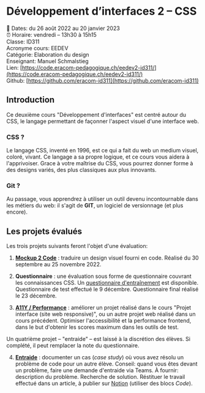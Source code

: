 # Développement d’interfaces 2 – CSS

📅 Dates: du 26 août 2022 au 20 janvier 2023  
⏰ Horaire: vendredi – 13h30 à 15h15  
Classe: ID311  
Acronyme cours: EEDEV  
Catégorie: Elaboration du design  
Enseignant: Manuel Schmalstieg  
Lien: [https://code.eracom-pedagogique.ch/eedev2-id311/](https://code.eracom-pedagogique.ch/eedev2-id311/)  
Github: [https://github.com/eracom-id311](https://github.com/eracom-id311)


## Introduction

Ce deuxième cours "Développement d'interfaces" est centré autour du CSS, le langage permettant de façonner l'aspect visuel d'une interface web.

### CSS ?

Le langage CSS, inventé en 1996, est ce qui a fait du web un medium visuel, coloré, vivant. Ce langage a sa propre logique, et ce cours vous aidera à l'apprivoiser. Grace à votre maîtrise du CSS, vous pourrez donner forme à des designs variés, des plus classiques aux plus innovants.

### Git ?

Au passage, vous apprendrez à utiliser un outil devenu incontournable dans les métiers du web: il s'agit de **GIT**, un logiciel de versionnage (et plus encore).

## Les projets évalués

Les trois projets suivants feront l'objet d'une évaluation:

1) **[Mockup 2 Code](mockup2code.html)** : traduire un design visuel fourni en code. Réalisé du 30 septembre au 25 novembre 2022.

2) **Questionnaire** : une évaluation sous forme de questionnaire couvrant les connaissances CSS. Un [questionnaire d'entraînement](https://forms.office.com/Pages/ResponsePage.aspx?id=CLlqkPkEgEq6nIdaNud7wWhMFfhVGJdGpfZSv8KAoIlUNTYxUzY2WTJFRzZWNUxOWTBHMFJPWU5RUi4u) est disponible. Questionnaire de test effectué le 9 décembre. Questionnaire final réalisé le 23 décembre.

3) **[A11Y / Performance](a11y.html)** : améliorer un projet réalisé dans le cours "Projet interface (site web responsive)", ou un autre projet web réalisé dans un cours précédent. Optimiser l'accessibilité et la performance frontend, dans le but d'obtenir les scores maximum dans les outils de test.

Un quatrième projet – "entraide" – est laissé à la discrétion des élèves. Si complété, il peut remplacer la note du questionnaire.

4) **[Entraide](entraide.html)** : documenter un cas (*case study*) où vous avez résolu un problème de code pour un autre élève. Conseil: quand vous êtes devant un problème, faire une demande d'entraide via Teams. À fournir: description du problème. Recherche de solution. Réstituer le travail effectué dans un article, à publier sur [Notion](https://www.notion.so/) (utiliser des blocs *Code*).
